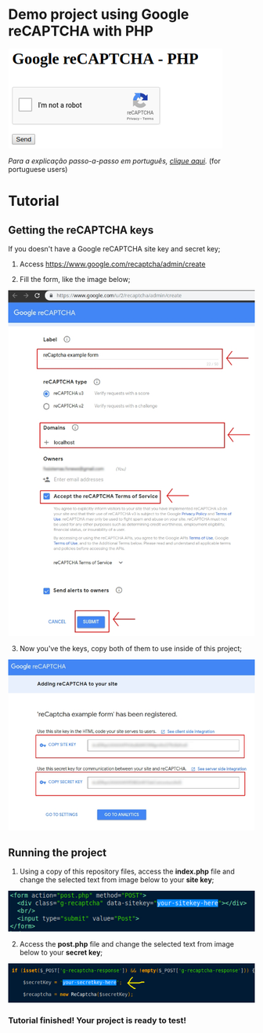 # Demo project using Google reCAPTCHA with PHP

![](https://github.com/lucasmence/phpGoogleReCaptchaExample/blob/master/media/projectForm.png?raw=true)

_Para a explicação passo-a-passo em português, [clique aqui](https://github.com/lucasmence/phpGoogleReCaptchaExample/blob/master/README-PT.md)._ (for portuguese users)

# Tutorial

## Getting the reCAPTCHA keys

If you doesn't have a Google reCAPTCHA site key and secret key;

1) Access https://www.google.com/recaptcha/admin/create

2) Fill the form, like the image below;

![](https://github.com/lucasmence/phpGoogleReCaptchaExample/blob/master/media/reCaptchaCreate.jpg?raw=true)

3) Now you've the keys, copy both of them to use inside of this project;

![](https://github.com/lucasmence/phpGoogleReCaptchaExample/blob/master/media/reCaptchaKeys.jpg?raw=true)

## Running the project

1) Using a copy of this repository files, access the **index.php** file and change the selected text from image below to your **site key**;

![](https://github.com/lucasmence/phpGoogleReCaptchaExample/blob/master/media/siteKey.jpg?raw=true)

2) Access the **post.php** file and change the selected text from image below to your **secret key**;

![](https://github.com/lucasmence/phpGoogleReCaptchaExample/blob/master/media/secretKey.jpg?raw=true)

### Tutorial finished! Your project is ready to test!
